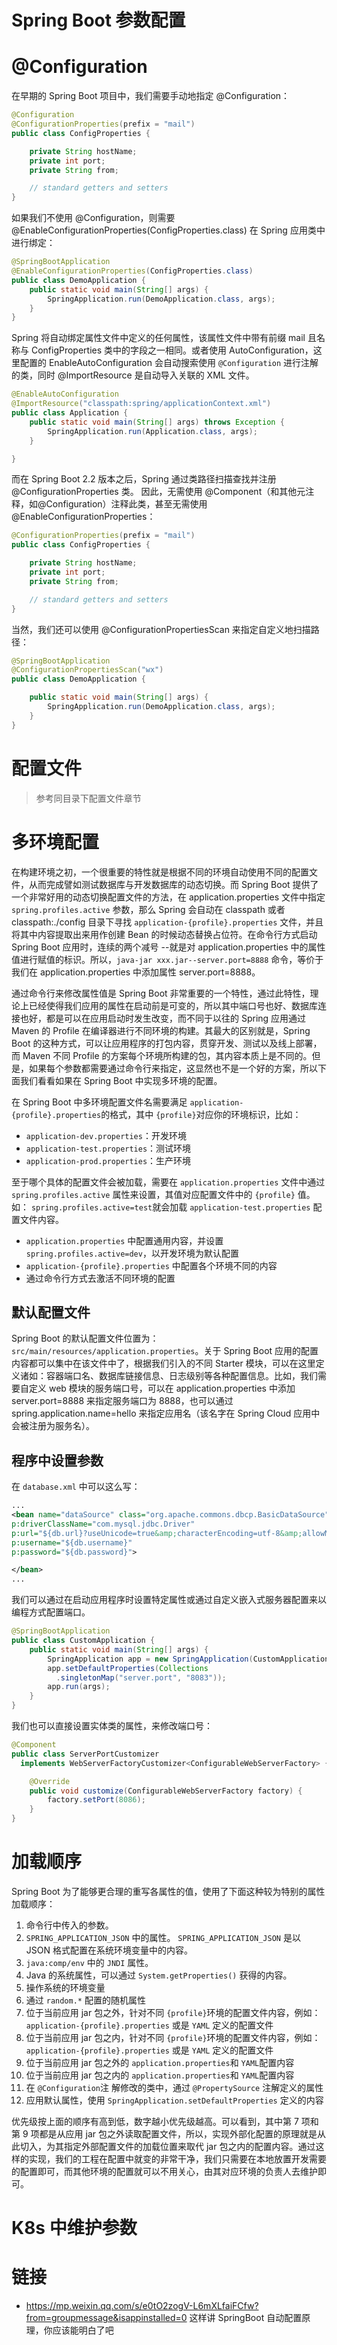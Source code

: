 # Spring Boot 参数配置

# @Configuration

在早期的 Spring Boot 项目中，我们需要手动地指定 @Configuration：

```java
@Configuration
@ConfigurationProperties(prefix = "mail")
public class ConfigProperties {

    private String hostName;
    private int port;
    private String from;

    // standard getters and setters
}
```

如果我们不使用 @Configuration，则需要 @EnableConfigurationProperties(ConfigProperties.class) 在 Spring 应用类中进行绑定：

```java
@SpringBootApplication
@EnableConfigurationProperties(ConfigProperties.class)
public class DemoApplication {
    public static void main(String[] args) {
        SpringApplication.run(DemoApplication.class, args);
    }
}
```

Spring 将自动绑定属性文件中定义的任何属性，该属性文件中带有前缀 mail 且名称与 ConfigProperties 类中的字段之一相同。或者使用 AutoConfiguration，这里配置的 EnableAutoConfiguration 会自动搜索使用 `@Configuration` 进行注解的类，同时 @ImportResource 是自动导入关联的 XML 文件。

```java
@EnableAutoConfiguration
@ImportResource("classpath:spring/applicationContext.xml")
public class Application {
    public static void main(String[] args) throws Exception {
        SpringApplication.run(Application.class, args);
    }

}
```

而在 Spring Boot 2.2 版本之后，Spring 通过类路径扫描查找并注册@ConfigurationProperties 类。 因此，无需使用 @Component（和其他元注释，如@Configuration）注释此类，甚至无需使用 @EnableConfigurationProperties：

```java
@ConfigurationProperties(prefix = "mail")
public class ConfigProperties {

    private String hostName;
    private int port;
    private String from;

    // standard getters and setters
}
```

当然，我们还可以使用 @ConfigurationPropertiesScan 来指定自定义地扫描路径：

```java
@SpringBootApplication
@ConfigurationPropertiesScan("wx")
public class DemoApplication {

    public static void main(String[] args) {
        SpringApplication.run(DemoApplication.class, args);
    }
}
```

# 配置文件

> 参考同目录下配置文件章节

# 多环境配置

在构建环境之初，一个很重要的特性就是根据不同的环境自动使用不同的配置文件，从而完成譬如测试数据库与开发数据库的动态切换。而 Spring Boot 提供了一个非常好用的动态切换配置文件的方法，在 application.properties 文件中指定 `spring.profiles.active` 参数，那么 Spring 会自动在 classpath 或者 classpath:./config 目录下寻找 `application-{profile}.properties` 文件，并且将其中内容提取出来用作创建 Bean 的时候动态替换占位符。在命令行方式启动 Spring Boot 应用时，连续的两个减号 --就是对 application.properties 中的属性值进行赋值的标识。所以，`java-jar xxx.jar--server.port=8888` 命令，等价于我们在 application.properties 中添加属性 server.port=8888。

通过命令行来修改属性值是 Spring Boot 非常重要的一个特性，通过此特性，理论上已经使得我们应用的属性在启动前是可变的，所以其中端口号也好、数据库连接也好，都是可以在应用启动时发生改变，而不同于以往的 Spring 应用通过 Maven 的 Profile 在编译器进行不同环境的构建。其最大的区别就是，Spring Boot 的这种方式，可以让应用程序的打包内容，贯穿开发、测试以及线上部署，而 Maven 不同 Profile 的方案每个环境所构建的包，其内容本质上是不同的。但是，如果每个参数都需要通过命令行来指定，这显然也不是一个好的方案，所以下面我们看看如果在 Spring Boot 中实现多环境的配置。

在 Spring Boot 中多环境配置文件名需要满足 `application-{profile}.properties`的格式，其中 `{profile}`对应你的环境标识，比如：

- `application-dev.properties`：开发环境
- `application-test.properties`：测试环境
- `application-prod.properties`：生产环境

至于哪个具体的配置文件会被加载，需要在 `application.properties` 文件中通过 `spring.profiles.active` 属性来设置，其值对应配置文件中的 `{profile}` 值。如： `spring.profiles.active=test`就会加载 `application-test.properties` 配置文件内容。

- `application.properties` 中配置通用内容，并设置 `spring.profiles.active=dev`，以开发环境为默认配置
- `application-{profile}.properties` 中配置各个环境不同的内容
- 通过命令行方式去激活不同环境的配置

## 默认配置文件

Spring Boot 的默认配置文件位置为：`src/main/resources/application.properties`。关于 Spring Boot 应用的配置内容都可以集中在该文件中了，根据我们引入的不同 Starter 模块，可以在这里定义诸如：容器端口名、数据库链接信息、日志级别等各种配置信息。比如，我们需要自定义 web 模块的服务端口号，可以在 application.properties 中添加 server.port=8888 来指定服务端口为 8888，也可以通过 spring.application.name=hello 来指定应用名（该名字在 Spring Cloud 应用中会被注册为服务名）。

## 程序中设置参数

在 `database.xml` 中可以这么写：

```xml
...
<bean name="dataSource" class="org.apache.commons.dbcp.BasicDataSource"
p:driverClassName="com.mysql.jdbc.Driver"
p:url="${db.url}?useUnicode=true&amp;characterEncoding=utf-8&amp;allowMultiQueries=true"
p:username="${db.username}"
p:password="${db.password}">

</bean>
...
```

我们可以通过在启动应用程序时设置特定属性或通过自定义嵌入式服务器配置来以编程方式配置端口。

```java
@SpringBootApplication
public class CustomApplication {
    public static void main(String[] args) {
        SpringApplication app = new SpringApplication(CustomApplication.class);
        app.setDefaultProperties(Collections
          .singletonMap("server.port", "8083"));
        app.run(args);
    }
}
```

我们也可以直接设置实体类的属性，来修改端口号：

```java
@Component
public class ServerPortCustomizer
  implements WebServerFactoryCustomizer<ConfigurableWebServerFactory> {

    @Override
    public void customize(ConfigurableWebServerFactory factory) {
        factory.setPort(8086);
    }
}
```

# 加载顺序

Spring Boot 为了能够更合理的重写各属性的值，使用了下面这种较为特别的属性加载顺序：

1. 命令行中传入的参数。
2. `SPRING_APPLICATION_JSON` 中的属性。 `SPRING_APPLICATION_JSON` 是以 JSON 格式配置在系统环境变量中的内容。
3. `java:comp/env` 中的 `JNDI` 属性。
4. Java 的系统属性，可以通过 `System.getProperties()` 获得的内容。
5. 操作系统的环境变量
6. 通过 `random.*` 配置的随机属性
7. 位于当前应用 jar 包之外，针对不同 `{profile}`环境的配置文件内容，例如： `application-{profile}.properties` 或是 `YAML` 定义的配置文件
8. 位于当前应用 jar 包之内，针对不同 `{profile}`环境的配置文件内容，例如： `application-{profile}.properties` 或是 `YAML` 定义的配置文件
9. 位于当前应用 jar 包之外的 `application.properties`和 `YAML`配置内容
10. 位于当前应用 jar 包之内的 `application.properties`和 `YAML`配置内容
11. 在 `@Configuration`注 解修改的类中，通过 `@PropertySource` 注解定义的属性
12. 应用默认属性，使用 `SpringApplication.setDefaultProperties` 定义的内容

优先级按上面的顺序有高到低，数字越小优先级越高。可以看到，其中第 7 项和第 9 项都是从应用 jar 包之外读取配置文件，所以，实现外部化配置的原理就是从此切入，为其指定外部配置文件的加载位置来取代 jar 包之内的配置内容。通过这样的实现，我们的工程在配置中就变的非常干净，我们只需要在本地放置开发需要的配置即可，而其他环境的配置就可以不用关心，由其对应环境的负责人去维护即可。

# K8s 中维护参数

# 链接

- https://mp.weixin.qq.com/s/e0tO2zogV-L6mXLfaiFCfw?from=groupmessage&isappinstalled=0 这样讲 SpringBoot 自动配置原理，你应该能明白了吧
